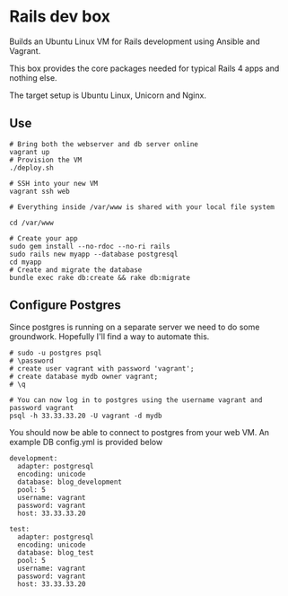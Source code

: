 # Rails dev box

Builds an Ubuntu Linux VM for Rails development using Ansible and Vagrant.

This box provides the core packages needed for typical Rails 4 apps and nothing else.

The target setup is Ubuntu Linux, Unicorn and Nginx.

## Use

```
# Bring both the webserver and db server online
vagrant up
# Provision the VM
./deploy.sh

# SSH into your new VM
vagrant ssh web

# Everything inside /var/www is shared with your local file system

cd /var/www

# Create your app
sudo gem install --no-rdoc --no-ri rails
sudo rails new myapp --database postgresql
cd myapp
# Create and migrate the database
bundle exec rake db:create && rake db:migrate
```

## Configure Postgres

Since postgres is running on a separate server we need to do some groundwork. Hopefully I'll find a way to automate this.

```  
# sudo -u postgres psql
# \password
# create user vagrant with password 'vagrant';
# create database mydb owner vagrant;
# \q

# You can now log in to postgres using the username vagrant and password vagrant
psql -h 33.33.33.20 -U vagrant -d mydb
````
You should now be able to connect to postgres from your web VM. An example DB config.yml is provided below

```
development:
  adapter: postgresql
  encoding: unicode
  database: blog_development
  pool: 5
  username: vagrant
  password: vagrant
  host: 33.33.33.20

test:
  adapter: postgresql
  encoding: unicode
  database: blog_test
  pool: 5
  username: vagrant
  password: vagrant
  host: 33.33.33.20

```
